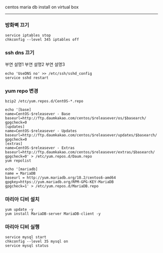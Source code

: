 centos maria db install on virtual box

----

### 방화벽 끄기
```
service iptables stop
chkconfig --level 345 iptables off
```

### ssh dns 끄기
부연 설명1
부연 설명2
부연 설명3
```
echo 'UseDNS no' >> /etc/ssh/sshd_config
service sshd restart
```

### yum repo 변경
```
bzip2 /etc/yum.repos.d/CentOS-*.repo

echo '[base]
name=CentOS-$releasever - Base
baseurl=http://ftp.daumkakao.com/centos/$releasever/os/$basearch/
gpgcheck=0 
[updates]
name=CentOS-$releasever - Updates
baseurl=http://ftp.daumkakao.com/centos/$releasever/updates/$basearch/
gpgcheck=0
[extras]
name=CentOS-$releasever - Extras
baseurl=http://ftp.daumkakao.com/centos/$releasever/extras/$basearch/
gpgcheck=0' > /etc/yum.repos.d/Daum.repo
yum repolist

echo '[mariadb]
name = MariaDB
baseurl = http://yum.mariadb.org/10.2/centos6-amd64
gpgkey=https://yum.mariadb.org/RPM-GPG-KEY-MariaDB
gpgcheck=1' > /etc/yum.repos.d/MariaDB.repo
```

### 마리아 디비 설치
```
yum update -y
yum install MariaDB-server MariaDB-client -y
```


### 마리아 디비 실행
```
service mysql start
chkconfig --level 35 mysql on
service mysql status
```



